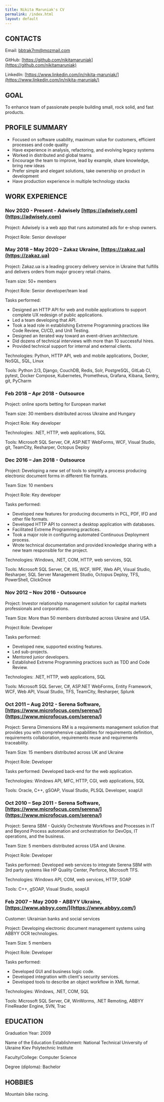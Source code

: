 ```yaml
---
title: Nikita Maruniak's CV
permalink: /index.html
layout: default
---
```


## CONTACTS

Email: bbtrak7rm@mozmail.com

GitHub: [https://github.com/nikitamaruniak](https://github.com/nikitamaruniak)

LinkedIn: [https://www.linkedin.com/in/nikita-maruniak/](https://www.linkedin.com/in/nikita-maruniak/)

## GOAL

To enhance team of passionate people building small, rock solid, and fast products.

## PROFILE SUMMARY

* Focused on software usability, maximum value for customers, efficient processes and code quality
* Have experience in analysis, refactoring, and evolving legacy systems
* Worked in distributed and global teams
* Encourage the team to improve, lead by example, share knowledge, bring new ideas
* Prefer simple and elegant solutions, take ownership on product in development
* Have production experience in multiple technology stacks

## WORK EXPERIENCE

### Nov 2020 - Present - Adwisely [https://adwisely.com](https://adwisely.com)

Project: Adwisely is a web app that runs automated ads for e-shop owners.

Project Role: Senior developer

### May 2018 – May 2020 – Zakaz Ukraine, [https://zakaz.ua](https://zakaz.ua)

Project: Zakaz.ua is a leading grocery delivery service in Ukraine that fulfills and delivers orders from major grocery retail chains.

Team size: 50+ members

Project Role: Senior developer/team lead

Tasks performed:

* Designed an HTTP API for web and mobile applications to support complete UX redesign of public applications.
* Led a team developing that API.
* Took a lead role in establishing Extreme Programming practices like Code Review, CI/CD, and Unit Testing.
* Designed an iterated way toward an event-driven architecture.
* Did dozens of technical interviews with more than 10 successful hires.
* Provided technical support for internal and external clients.

Technologies: Python, HTTP API, web and mobile applications, Docker, NoSQL, SQL, Linux

Tools: Python 2/3, Django, CouchDB, Redis, Solr, PostgreSQL, GitLab CI, pytest, Docker Compose, Kubernetes, Prometheus, Grafana, Kibana, Sentry, git, PyCharm

### Feb 2018 – Apr 2018 - Outsource

Project: online sports betting for European market

Team size: 30 members distributed across Ukraine and Hungary

Project Role: Key developer

Technologies: .NET, HTTP, web applications, SQL

Tools: Microsoft SQL Server, C#, ASP.NET WebForms, WCF, Visual Studio, git, TeamCity, Resharper,  Octopus Deploy

### Dec 2016 – Jan 2018 - Outsource

Project: Developing a new set of tools to simplify a process producing electronic document forms in different file formats.

Team Size: 10 members

Project Role: Key developer

Tasks performed:

* Developed new features for producing documents in PCL, PDF, IFD and other file formats.
* Developed HTTP API to connect a desktop application with databases.
* Facilitated Extreme Programming practices.
* Took a major role in configuring automated Continuous Deployment process.
* Wrote technical documentation and provided knowledge sharing with a new team responsible for the project.

Technologies: Windows, .NET, COM, HTTP, web services, SQL

Tools: Microsoft SQL Server, C#, IIS, WCF, WPF, Web API, Visual Studio,  Resharper, SQL Server Management Studio, Octopus Deploy, TFS, PowerShell, ClickOnce

### Nov 2012 – Nov 2016 - Outsource

Project: Investor relationship management solution for capital markets professionals and corporations.

Team Size: More than 50 members distributed across Ukraine and USA.

Project Role: Developer

Tasks performed:
* Developed new, supported existing features.
* Led sub-projects.
* Mentored junior developers.
* Established Extreme Programming practices such as TDD and Code Review.

Technologies: .NET, HTTP, web applications, SQL

Tools: Microsoft SQL Server, C#, ASP.NET WebForms, Entity Framework, WCF, Web API, Visual Studio, TFS, TeamCity, Resharper,  Splunk

### Oct 2011 – Aug 2012 - Serena Software, [https://www.microfocus.com/serena/](https://www.microfocus.com/serena/)

Project: Serena Dimensions RM is a requirements management solution that provides you with comprehensive capabilities for requirements definition, requirements collaboration, requirements reuse and requirements traceability.

Team Size: 15 members distributed across UK and Ukraine

Project Role: Developer

Tasks performed: Developed back-end for the web application.

Technologies: Windows API, MFC, HTTP, CGI, web applications, SQL

Tools: Oracle, C++, gSOAP, Visual Studio, PLSQL Developer, soapUI

### Oct 2010 – Sep 2011 - Serena Software, [https://www.microfocus.com/serena/](https://www.microfocus.com/serena/)

Project: Serena SBM - Quickly Orchestrate Workflows and Processes in IT and Beyond Process automation and orchestration for DevOps, IT operations, and the business.

Team Size: 5 members distributed across USA and Ukraine.

Project Role: Developer

Tasks performed: Developed web services to integrate Serena SBM with 3rd party systems like HP Quality Center, Perforce, Microsoft TFS.

Technologies: Windows API, COM, web services, HTTP, SOAP 

Tools: C++, gSOAP, Visual Studio, soapUI

### Feb 2007 – May 2009 -  ABBYY Ukraine, [https://www.abbyy.com/](https://www.abbyy.com/)

Customer: Ukrainian banks and social services

Project: Developing electronic document management systems using ABBYY OCR technologies.

Team Size: 5 members

Project Role: Developer

Tasks performed:

* Developed GUI and business logic code.
* Developed integration with client's security services.
* Developed tools to describe an object workflow in XML format.

Technologies: Windows, .NET, COM, SQL

Tools: Microsoft SQL Server, C#, WinWorms, .NET Remoting, ABBYY FineReader Engine, SVN, Trac

## EDUCATION

Graduation Year: 2009

Name of the Education Establishment: National Technical University of Ukraine Kiev Polytechnic Institute

Faculty/College: Computer Science

Degree (diploma): Bachelor

## HOBBIES

Mountain bike racing.
